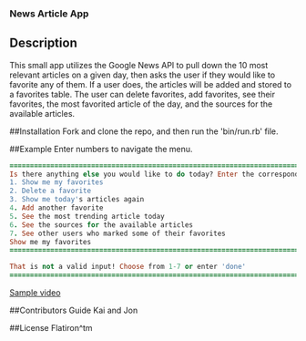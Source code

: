 ### News Article App

## Description
This small app utilizes the Google News API to pull down the 10 most relevant articles on a given day, then asks the user if they would like to favorite any of them. If a user does, the articles will be added and stored to a favorites table. The user can delete favorites, add favorites, see their favorites, the most favorited article of the day, and the sources for the available articles.

##Installation
Fork and clone the repo, and then run the 'bin/run.rb' file.

##Example
Enter numbers to navigate the menu.

```ruby
=================================================================================================================================
Is there anything else you would like to do today? Enter the corresponding number to continue. Enter 'done' if you're done:
1. Show me my favorites
2. Delete a favorite
3. Show me today's articles again
4. Add another favorite
5. See the most trending article today
6. See the sources for the available articles
7. See other users who marked some of their favorites
Show me my favorites
=================================================================================================================================

That is not a valid input! Choose from 1-7 or enter 'done'
=================================================================================================================================
```

[Sample video](http://recordit.co/PA3m4kdBI5)


##Contributors Guide
Kai and Jon


##License
Flatiron^tm
